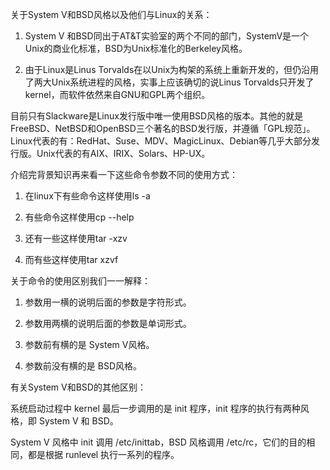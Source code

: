 关于System V和BSD风格以及他们与Linux的关系：

1. System V 和BSD同出于AT&T实验室的两个不同的部门，SystemV是一个Unix的商业化标准，BSD为Unix标准化的Berkeley风格。

2. 由于Linux是Linus Torvalds在以Unix为构架的系统上重新开发的，但仍沿用了两大Unix系统进程的风格，实事上应该确切的说Linus Torvalds只开发了kernel，而软件依然来自GNU和GPL两个组织。

目前只有Slackware是Linux发行版中唯一使用BSD风格的版本。其他的就是FreeBSD、NetBSD和OpenBSD三个著名的BSD发行版，并遵循「GPL规范」。Linux代表的有：RedHat、Suse、MDV、MagicLinux、Debian等几乎大部分发行版。Unix代表的有AIX、IRIX、Solars、HP-UX。

介绍完背景知识再来看一下这些命令参数不同的使用方式：

1. 在linux下有些命令这样使用ls -a

2. 有些命令这样使用cp --help

3. 还有一些这样使用tar -xzv

4. 而有些这样使用tar xzvf

关于命令的使用区别我们一一解释：

1. 参数用一横的说明后面的参数是字符形式。

2. 参数用两横的说明后面的参数是单词形式。

3. 参数前有横的是 System V风格。

4. 参数前没有横的是 BSD风格。

有关System V和BSD的其他区别： 

系统启动过程中 kernel 最后一步调用的是 init 程序，init 程序的执行有两种风格，即 System V 和 BSD。

System V 风格中 init 调用 /etc/inittab，BSD 风格调用 /etc/rc，它们的目的相同，都是根据 runlevel 执行一系列的程序。